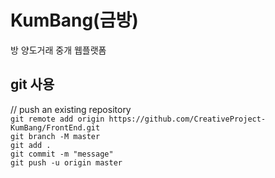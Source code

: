 # KumBang(금방)
방 양도거래 중개 웹플랫폼

## git 사용
// push an existing repository  
`git remote add origin https://github.com/CreativeProject-KumBang/FrontEnd.git`  
`git branch -M master`  
`git add .`  
`git commit -m "message"`  
`git push -u origin master`  



